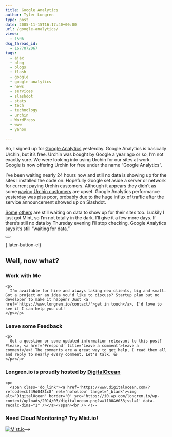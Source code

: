 ```yaml
---
title: Google Analytics
author: Tyler Longren
type: post
date: 2005-11-15T16:17:40+00:00
url: /google-analytics/
views:
  - 1506
dsq_thread_id:
  - 1677072067
tags:
  - ajax
  - blog
  - blogs
  - flash
  - google
  - google-analytics
  - news
  - services
  - slashdot
  - stats
  - tech
  - technology
  - urchin
  - WordPress
  - www
  - yahoo

---
```

So, I signed up for [Google Analytics][1] yesterday. Google Analytics is basically Urchin, but it&#8217;s free. Urchin was bought by Google a year ago or so, I&#8217;m not exactly sure. We were looking into using Urchin for our sites at work. Google is now offering Urchin for free under the name &#8220;Google Analytics&#8221;.

I&#8217;ve been waiting nearly 24 hours now and still no data is showing up for the sites I installed the code on. Hopefully Google set aside a server or network for current paying Urchin customers. Although it appears they didn&#8217;t as some [paying Urchin customers][2] are upset. Google Analytics performance yesterday was piss poor, probably due to the huge influx of traffic after the service announcement showed up on Slashdot.  
<!--adsense-->

  
[Some][3] [others][4] are still waiting on data to show up for their sites too. Luckily I just got Mint, so I&#8217;m not totally in the dark. I&#8217;ll give it a few more days. If there&#8217;s still no data by Thursday evening I&#8217;ll stop checking. Google Analytics says it&#8217;s still &#8220;waiting for data.&#8221; 

<div class="wpulike wpulike-default " >
  <div class="wp_ulike_general_class wp_ulike_is_not_liked">
    <button type="button"
					aria-label="Like Button"
					data-ulike-id="2090"
					data-ulike-nonce="e3867f3d86"
					data-ulike-type="likeThis"
					data-ulike-template="wpulike-default"
					data-ulike-display-likers="0"
					data-ulike-disable-pophover="0"
					class="wp_ulike_btn wp_ulike_put_image wp_likethis_2090"></button><span class="count-box"></span>
  </div>
</div>

[][5]{.later-button-el}

<div class='what-next'>
  <h2>
    Well, now what?
  </h2>
  
  <div class='hire'>
    <h3>
      Work with Me
    </h3>
    
    <p>
      I'm available for hire and always taking new clients, big and small. Got a project or an idea you'd like to discuss? Startup plan but no developer to make it happen? Just <a href='https://www.longren.io/contact/'>get in touch</a>, I'd love to see if I can help you out!
    </p></p>
  </div>
  
  <div class='hire'>
    <h3>
      Leave some Feedback
    </h3>
    
    <p>
      Got a question or some updated information releavant to this post? Please, <a href='#respond' title='Leave a comment'>leave a comment</a>! The comments are a great way to get help, I read them all and reply to nearly every comment. Let's talk. 😀
    </p></p>
  </div>
  
  <div class='now-what-bottom-ad'>
    <h3>
      Longren.io is proudly hosted by <a href='https://www.digitalocean.com/?refcode=cbf49d0481c8'>DigitalOcean</a>
    </h3>
    
    <p>
      <span class='do_link'><a href='https://www.digitalocean.com/?refcode=cbf49d0481c8' rel='nofollow' target='_blank'><img alt='DigitalOcean' border='0' src='https://i0.wp.com/longren.io/wp-content/uploads/2014/03/digitalocean.png?w=1100&#038;ssl=1' data-recalc-dims="1" /></a></span><br /> <!--

<h3>Need Cloud Monitoring? Try Mist.io!</h3>

<span class='do_link'><a href='http://mist.io/?ref=tyler' rel='nofollow' target='_blank'><img alt='Mist.io' border='0' src='https://i0.wp.com/longren.io/wp-content/uploads/2014/04/mistio.jpg?w=1100&#038;ssl=1' data-recalc-dims="1"></a></span>--></div> </div>

 [1]: http://www.google.com/analytics/
 [2]: http://onotech.blogspot.com/2005_11_01_onotech_archive.html
 [3]: http://benskelton.blogs.com/ben_skeltons_blog/2005/11/google_analytic_2.html
 [4]: http://hedges.net/archives/2005/11/15/google-analytics-doesnt-work-yet/
 [5]: #